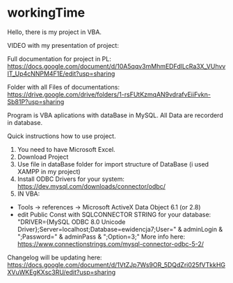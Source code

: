 # workingTime

Hello, there is my project in VBA.

VIDEO with my presentation of project:


Full documentation for project in PL:
https://docs.google.com/document/d/10A5qqv3mMhmEDFdlLcRa3X_VUhvvIT_Up4cNNPM4F1E/edit?usp=sharing

Folder with all Files of documentations:
https://drive.google.com/drive/folders/1-rsFUtKzmqAN9vdrafvEiiFvkn-Sb81P?usp=sharing

Program is VBA aplications with dataBase in MySQL. All Data are recorderd in database.

Quick instructions how to use project.
1. You need to have Microsoft Excel.
2. Download Project
3. Use file in dataBase folder for import structure of DataBase (i used XAMPP in my project)
4. Install ODBC Drivers for your system: https://dev.mysql.com/downloads/connector/odbc/ 
5. IN VBA:
 - Tools -> references -> Microsoft ActiveX Data Object  6.1  (or 2.8)
 - edit Public Const with SQLCONNECTOR STRING for your database:
   "DRIVER={MySQL ODBC 8.0 Unicode Driver};Server=localhost;Database=ewidencja7;User=" & adminLogin & ";Password=" & adminPass & ";Option=3;"
More info here: https://www.connectionstrings.com/mysql-connector-odbc-5-2/


Changelog will be updating here:
https://docs.google.com/document/d/1VtZJp7Ws9OR_5DQdZri025fVTkkHGXVuWKEgKXsc3RU/edit?usp=sharing

